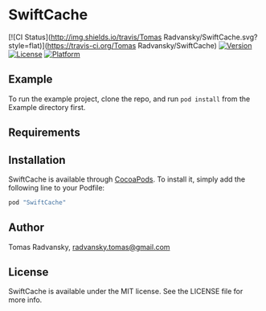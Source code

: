 # SwiftCache

[![CI Status](http://img.shields.io/travis/Tomas Radvansky/SwiftCache.svg?style=flat)](https://travis-ci.org/Tomas Radvansky/SwiftCache)
[![Version](https://img.shields.io/cocoapods/v/SwiftCache.svg?style=flat)](http://cocoapods.org/pods/SwiftCache)
[![License](https://img.shields.io/cocoapods/l/SwiftCache.svg?style=flat)](http://cocoapods.org/pods/SwiftCache)
[![Platform](https://img.shields.io/cocoapods/p/SwiftCache.svg?style=flat)](http://cocoapods.org/pods/SwiftCache)

## Example

To run the example project, clone the repo, and run `pod install` from the Example directory first.

## Requirements

## Installation

SwiftCache is available through [CocoaPods](http://cocoapods.org). To install
it, simply add the following line to your Podfile:

```ruby
pod "SwiftCache"
```

## Author

Tomas Radvansky, radvansky.tomas@gmail.com

## License

SwiftCache is available under the MIT license. See the LICENSE file for more info.
